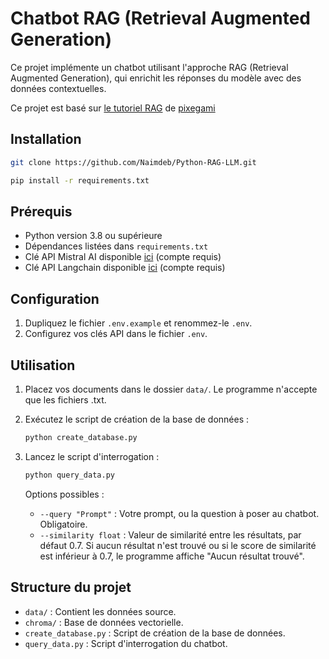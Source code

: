 # Chatbot RAG (Retrieval Augmented Generation)

Ce projet implémente un chatbot utilisant l'approche RAG (Retrieval Augmented Generation), qui enrichit les réponses du modèle avec des données contextuelles.

Ce projet est basé sur [le tutoriel RAG](https://www.youtube.com/watch?v=tcqEUSNCn8I&ab_channel=pixegami) de [pixegami](https://github.com/pixegami)

## Installation

```bash	
git clone https://github.com/Naimdeb/Python-RAG-LLM.git
```

```bash
pip install -r requirements.txt
```

## Prérequis

- Python version 3.8 ou supérieure
- Dépendances listées dans `requirements.txt`
- Clé API Mistral AI disponible [ici](https://console.mistral.ai/api-keys) (compte requis)
- Clé API Langchain disponible [ici](https://smith.langchain.com/) (compte requis)

## Configuration

1. Dupliquez le fichier `.env.example` et renommez-le `.env`.
2. Configurez vos clés API dans le fichier `.env`.

## Utilisation
1. Placez vos documents dans le dossier `data/`. Le programme n'accepte que les fichiers .txt.

2. Exécutez le script de création de la base de données :

   ```bash
   python create_database.py
   ```

3. Lancez le script d'interrogation :

   ```bash
   python query_data.py
   ```

   Options possibles :

   - `--query "Prompt"` : Votre prompt, ou la question à poser au chatbot. Obligatoire.
   - `--similarity float` : Valeur de similarité entre les résultats, par défaut 0.7. Si aucun résultat n'est trouvé ou si le score de similarité est inférieur à 0.7, le programme affiche "Aucun résultat trouvé".


## Structure du projet

- `data/` : Contient les données source.
- `chroma/` : Base de données vectorielle.
- `create_database.py` : Script de création de la base de données.
- `query_data.py` : Script d'interrogation du chatbot.
